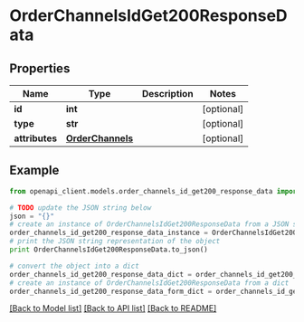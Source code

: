# OrderChannelsIdGet200ResponseData


## Properties
Name | Type | Description | Notes
------------ | ------------- | ------------- | -------------
**id** | **int** |  | [optional] 
**type** | **str** |  | [optional] 
**attributes** | [**OrderChannels**](OrderChannels.md) |  | [optional] 

## Example

```python
from openapi_client.models.order_channels_id_get200_response_data import OrderChannelsIdGet200ResponseData

# TODO update the JSON string below
json = "{}"
# create an instance of OrderChannelsIdGet200ResponseData from a JSON string
order_channels_id_get200_response_data_instance = OrderChannelsIdGet200ResponseData.from_json(json)
# print the JSON string representation of the object
print OrderChannelsIdGet200ResponseData.to_json()

# convert the object into a dict
order_channels_id_get200_response_data_dict = order_channels_id_get200_response_data_instance.to_dict()
# create an instance of OrderChannelsIdGet200ResponseData from a dict
order_channels_id_get200_response_data_form_dict = order_channels_id_get200_response_data.from_dict(order_channels_id_get200_response_data_dict)
```
[[Back to Model list]](../README.md#documentation-for-models) [[Back to API list]](../README.md#documentation-for-api-endpoints) [[Back to README]](../README.md)


